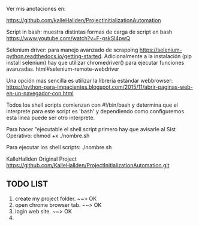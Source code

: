 Ver mis anotaciones en: 

https://github.com/kalleHallden/ProjectInitializationAutomation

Script in bash: muestra distintas formas de carga de script en bash
https://www.youtube.com/watch?v=F-gskSl4pwQ

Selenium driver: para manejo avanzado de scrapping 
https://selenium-python.readthedocs.io/getting-started.
Adicionalmente a la instalación (pip install selenium) hay que utilizar chromedriver() para ejecutar funciones avanzadas.
html#selenium-remote-webdriver

Una opción mas sencilla es utilizar la librería estándar webbrowser: https://python-para-impacientes.blogspot.com/2015/11/abrir-paginas-web-en-un-navegador-con.html


Todos los shell scripts comienzan con #!/bin/bash y determina que el interprete para este script es 'bash' y dependiendo como configuremos esta linea puede ser otro interprete.

Para hacer "ejecutable el shell script primero hay que avisarle al Sist Operativo: chmod +x ./nombre.sh

Para ejecutar los shell scripts: ./nombre.sh

KalleHallden Original Project
https://github.com/KalleHallden/ProjectInitializationAutomation.git


TODO LIST
----------

1. create my project folder. ~~> OK
2. open chrome browser tab. ~~> OK
3. login web site. ~~> OK
4. 


